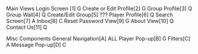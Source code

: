  Main Views
Login Screen [1] 		      G
Create or Edit Profile[2]	G
Group Profile[3] 		      Q
Group Wall[4] 			      Q
Create/Edit Group[5]		???
Player Profile[6]		      Q
Search Screen[7]		      A
Inbox[8]			            C
Reset Password View[9]		G
About View[10]			      Q
Contact Us[11]			      Q  

  Misc Components
General Navigation[A]		  ALL
Player Pop-up[B]		      G
Filters[C]			          A
Message Pop-up[D]		      C

